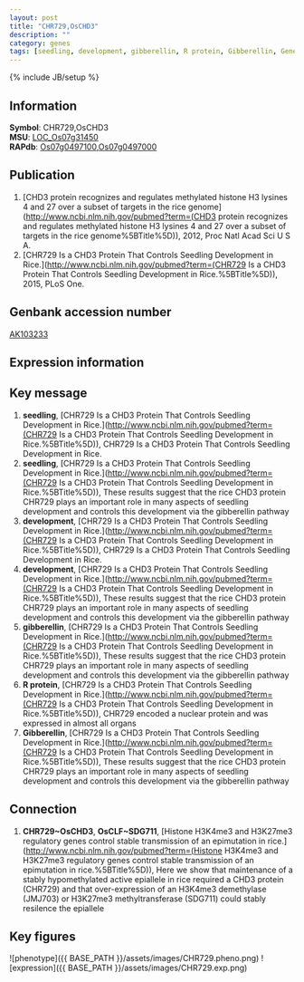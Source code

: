 ```yaml
---
layout: post
title: "CHR729,OsCHD3"
description: ""
category: genes
tags: [seedling, development, gibberellin, R protein, Gibberellin, Gene]
---
```

{% include JB/setup %}

## Information
__Symbol__: CHR729,OsCHD3  
__MSU__: [LOC_Os07g31450](http://rice.plantbiology.msu.edu/cgi-bin/ORF_infopage.cgi?orf=LOC_Os07g31450)  
__RAPdb__: [Os07g0497100](http://rapdb.dna.affrc.go.jp/viewer/gbrowse_details/irgsp1?name=Os07g0497100),[Os07g0497000](http://rapdb.dna.affrc.go.jp/viewer/gbrowse_details/irgsp1?name=Os07g0497000)  

## Publication
1. [CHD3 protein recognizes and regulates methylated histone H3 lysines 4 and 27 over a subset of targets in the rice genome](http://www.ncbi.nlm.nih.gov/pubmed?term=(CHD3 protein recognizes and regulates methylated histone H3 lysines 4 and 27 over a subset of targets in the rice genome%5BTitle%5D)), 2012, Proc Natl Acad Sci U S A.
2. [CHR729 Is a CHD3 Protein That Controls Seedling Development in Rice.](http://www.ncbi.nlm.nih.gov/pubmed?term=(CHR729 Is a CHD3 Protein That Controls Seedling Development in Rice.%5BTitle%5D)), 2015, PLoS One.

## Genbank accession number
[AK103233](http://www.ncbi.nlm.nih.gov/nuccore/AK103233)

## Expression information

## Key message
1. __seedling__, [CHR729 Is a CHD3 Protein That Controls Seedling Development in Rice.](http://www.ncbi.nlm.nih.gov/pubmed?term=(CHR729 Is a CHD3 Protein That Controls Seedling Development in Rice.%5BTitle%5D)), CHR729 Is a CHD3 Protein That Controls Seedling Development in Rice.
2. __seedling__, [CHR729 Is a CHD3 Protein That Controls Seedling Development in Rice.](http://www.ncbi.nlm.nih.gov/pubmed?term=(CHR729 Is a CHD3 Protein That Controls Seedling Development in Rice.%5BTitle%5D)),  These results suggest that the rice CHD3 protein CHR729 plays an important role in many aspects of seedling development and controls this development via the gibberellin pathway
3. __development__, [CHR729 Is a CHD3 Protein That Controls Seedling Development in Rice.](http://www.ncbi.nlm.nih.gov/pubmed?term=(CHR729 Is a CHD3 Protein That Controls Seedling Development in Rice.%5BTitle%5D)), CHR729 Is a CHD3 Protein That Controls Seedling Development in Rice.
4. __development__, [CHR729 Is a CHD3 Protein That Controls Seedling Development in Rice.](http://www.ncbi.nlm.nih.gov/pubmed?term=(CHR729 Is a CHD3 Protein That Controls Seedling Development in Rice.%5BTitle%5D)),  These results suggest that the rice CHD3 protein CHR729 plays an important role in many aspects of seedling development and controls this development via the gibberellin pathway
5. __gibberellin__, [CHR729 Is a CHD3 Protein That Controls Seedling Development in Rice.](http://www.ncbi.nlm.nih.gov/pubmed?term=(CHR729 Is a CHD3 Protein That Controls Seedling Development in Rice.%5BTitle%5D)),  These results suggest that the rice CHD3 protein CHR729 plays an important role in many aspects of seedling development and controls this development via the gibberellin pathway
6. __R protein__, [CHR729 Is a CHD3 Protein That Controls Seedling Development in Rice.](http://www.ncbi.nlm.nih.gov/pubmed?term=(CHR729 Is a CHD3 Protein That Controls Seedling Development in Rice.%5BTitle%5D)),  CHR729 encoded a nuclear protein and was expressed in almost all organs
7. __Gibberellin__, [CHR729 Is a CHD3 Protein That Controls Seedling Development in Rice.](http://www.ncbi.nlm.nih.gov/pubmed?term=(CHR729 Is a CHD3 Protein That Controls Seedling Development in Rice.%5BTitle%5D)),  These results suggest that the rice CHD3 protein CHR729 plays an important role in many aspects of seedling development and controls this development via the gibberellin pathway

## Connection
1. __CHR729~OsCHD3__, __OsCLF~SDG711__, [Histone H3K4me3 and H3K27me3 regulatory genes control stable transmission of an epimutation in rice.](http://www.ncbi.nlm.nih.gov/pubmed?term=(Histone H3K4me3 and H3K27me3 regulatory genes control stable transmission of an epimutation in rice.%5BTitle%5D)),  Here we show that maintenance of a stably hypomethylated active epiallele in rice required a CHD3 protein (CHR729) and that over-expression of an H3K4me3 demethylase (JMJ703) or H3K27me3 methyltransferase (SDG711) could stably resilence the epiallele

## Key figures
![phenotype]({{ BASE_PATH }}/assets/images/CHR729.pheno.png)
![expression]({{ BASE_PATH }}/assets/images/CHR729.exp.png)


